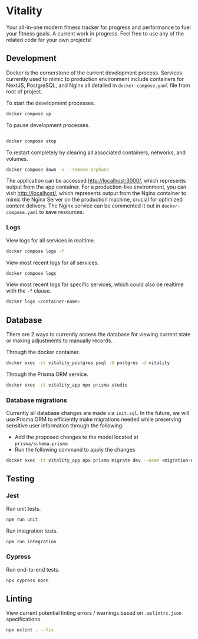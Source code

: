 # Vitality

Your all-in-one modern fitness tracker for progress and performance to fuel your fitness goals. A current work in progress. Feel free to use any of the related code for your own projects!

## Development

Docker is the cornerstone of the current development process. Services currently used to mimic to production environment include containers for NextJS, PostgreSQL, and Nginx all detailed in `docker-compose.yaml` file from root of project.

To start the development processes.

``` bash
docker compose up 
```

To pause development processes.

```bash

docker compose stop
```

To restart completely by clearing all associated containers, networks, and volumes.

```bash
docker compose down -v --remove-orphans 
```

The application can be accessed [http://localhost:3000/](http://localhost:3000/), which represents output from the app container. For a production-like environment, you can visit [http://localhost/](http://localhost/), which represents output from the Nginx container to mimic the Nginx Server on the production machine, crucial for optimized content delivery. The Nginx service can be commented it out in `docker-compose.yaml` to save resources.

### Logs

View logs for all services in realtime.

```bash
docker compose logs -f
```

View most recent logs for all services.

```bash
docker compose logs 
```

View most recent logs for specific services, which could also be realtime with the `-f` clause.

```bash
docker logs <container-name> 
```

## Database

There are 2 ways to currently access the database for viewing current state or making adjustments to manually records.

Through the docker container.

``` bash
docker exec -it vitality_postgres psql -U postgres -d vitality
```

Through the Prisma ORM service.

``` bash
docker exec -it vitality_app npx prisma studio
```

### Database migrations

Currently all database changes are made via `init.sql`. In the future, we will use Prisma ORM to efficiently make migrations needed while preserving sensitive user information through the following:

- Add the proposed changes to the model located at `prisma/schema.prisma`
- Run the following command to apply the changes

``` bash
docker exec -it vitality_app npx prisma migrate dev --name <migration-name>
```

## Testing

### Jest

Run unit tests.

```bash
npm run unit
```

Run integration tests.

```bash
npm run integration
```

### Cypress

Run end-to-end tests.

```bash
npx cypress open
```

## Linting

View current potential linting errors / warnings based on `.eslintrc.json` specifications.

```bash
npx eslint . --fix
```
